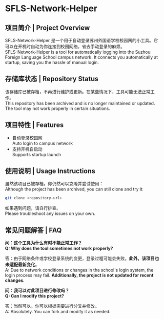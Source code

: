 # SFLS-Network-Helper

## 项目简介 | Project Overview

SFLS-Network-Helper 是一个用于自动登录苏州外国语学校校园网的小工具。它可以在开机时自动为你连接到校园网络，省去手动登录的麻烦。  
SFLS-Network-Helper is a tool for automatically logging into the Suzhou Foreign Language School campus network. It connects you automatically at startup, saving you the hassle of manual login.

## 存储库状态 | Repository Status

该存储库已被存档，不再进行维护或更新。在某些情况下，工具可能无法正常工作。  
This repository has been archived and is no longer maintained or updated. The tool may not work properly in certain situations.

## 项目特性 | Features

- 自动登录校园网  
  Auto login to campus network
- 支持开机自启动  
  Supports startup launch

## 使用说明 | Usage Instructions

虽然该项目已被存档，你仍然可以克隆并尝试使用：  
Although the project has been archived, you can still clone and try it:

```bash
git clone <repository-url>
```

如果遇到问题，请自行排查。  
Please troubleshoot any issues on your own.


## 常见问题解答 | FAQ

**问：这个工具为什么有时不能正常工作？**  
**Q: Why does the tool sometimes not work properly?**

答：由于网络条件或学校登录系统的变更，登录过程可能会失败。**此外，该项目也未适配最新变化**。  
A: Due to network conditions or changes in the school's login system, the login process may fail. **Additionally, the project is not updated for recent changes**.

**问：我可以对此项目进行修改吗？**  
**Q: Can I modify this project?**

答：当然可以。你可以根据需要进行分叉并修改。  
A: Absolutely. You can fork and modify it as needed.
